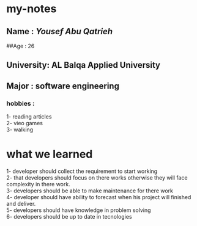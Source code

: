 # my-notes
## Name : ***Yousef Abu Qatrieh***
##Age : 26
## University: AL Balqa Applied University 
## Major : software engineering 
### hobbies :
 1- reading articles   
 2- vieo games  
 3- walking  




# what we learned 
 1- developer should collect the requirement to start working  
 2- that developers should focus on there works otherwise they will face complexity in there work.  
 3- developers should be able to make maintenance for there work  
 4- developer should have ability to forecast when his project will finished and deliver.   
 5- developers should have knowledge in problem solving  
 6- developers should be up to date in tecnologies     


